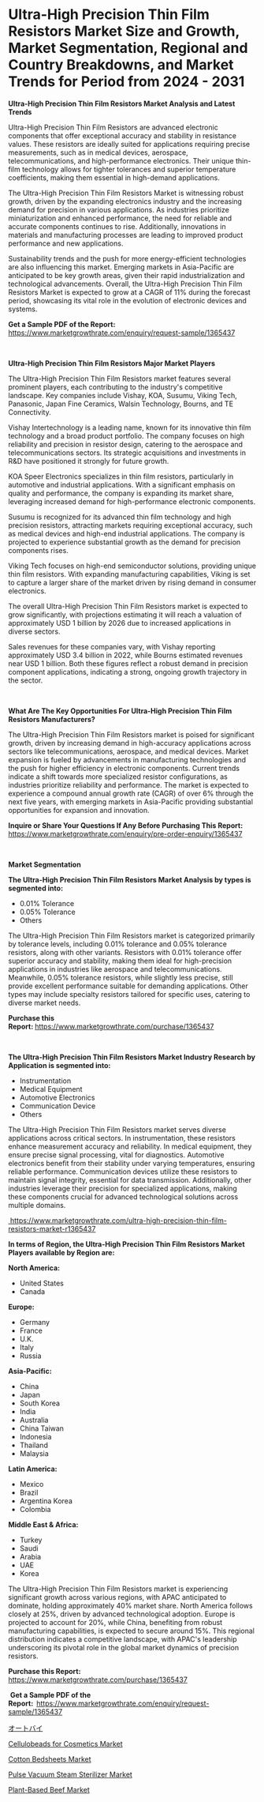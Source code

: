 <p><h1>Ultra-High Precision Thin Film Resistors Market Size and Growth, Market Segmentation, Regional and Country Breakdowns, and Market Trends for Period from 2024 -  2031</h1></p><p><strong>Ultra-High Precision Thin Film Resistors Market Analysis and Latest Trends</strong></p>
<p><p>Ultra-High Precision Thin Film Resistors are advanced electronic components that offer exceptional accuracy and stability in resistance values. These resistors are ideally suited for applications requiring precise measurements, such as in medical devices, aerospace, telecommunications, and high-performance electronics. Their unique thin-film technology allows for tighter tolerances and superior temperature coefficients, making them essential in high-demand applications.</p><p>The Ultra-High Precision Thin Film Resistors Market is witnessing robust growth, driven by the expanding electronics industry and the increasing demand for precision in various applications. As industries prioritize miniaturization and enhanced performance, the need for reliable and accurate components continues to rise. Additionally, innovations in materials and manufacturing processes are leading to improved product performance and new applications.</p><p>Sustainability trends and the push for more energy-efficient technologies are also influencing this market. Emerging markets in Asia-Pacific are anticipated to be key growth areas, given their rapid industrialization and technological advancements. Overall, the Ultra-High Precision Thin Film Resistors Market is expected to grow at a CAGR of 11% during the forecast period, showcasing its vital role in the evolution of electronic devices and systems.</p></p>
<p><strong>Get a Sample PDF of the Report:&nbsp;</strong> <a href="https://www.marketgrowthrate.com/enquiry/request-sample/1365437">https://www.marketgrowthrate.com/enquiry/request-sample/1365437</a></p>
<p>&nbsp;</p>
<p><strong>Ultra-High Precision Thin Film Resistors Major Market Players</strong></p>
<p><p>The Ultra-High Precision Thin Film Resistors market features several prominent players, each contributing to the industry's competitive landscape. Key companies include Vishay, KOA, Susumu, Viking Tech, Panasonic, Japan Fine Ceramics, Walsin Technology, Bourns, and TE Connectivity. </p><p>Vishay Intertechnology is a leading name, known for its innovative thin film technology and a broad product portfolio. The company focuses on high reliability and precision in resistor design, catering to the aerospace and telecommunications sectors. Its strategic acquisitions and investments in R&D have positioned it strongly for future growth.</p><p>KOA Speer Electronics specializes in thin film resistors, particularly in automotive and industrial applications. With a significant emphasis on quality and performance, the company is expanding its market share, leveraging increased demand for high-performance electronic components.</p><p>Susumu is recognized for its advanced thin film technology and high precision resistors, attracting markets requiring exceptional accuracy, such as medical devices and high-end industrial applications. The company is projected to experience substantial growth as the demand for precision components rises.</p><p>Viking Tech focuses on high-end semiconductor solutions, providing unique thin film resistors. With expanding manufacturing capabilities, Viking is set to capture a larger share of the market driven by rising demand in consumer electronics.</p><p>The overall Ultra-High Precision Thin Film Resistors market is expected to grow significantly, with projections estimating it will reach a valuation of approximately USD 1 billion by 2026 due to increased applications in diverse sectors.</p><p>Sales revenues for these companies vary, with Vishay reporting approximately USD 3.4 billion in 2022, while Bourns estimated revenues near USD 1 billion. Both these figures reflect a robust demand in precision component applications, indicating a strong, ongoing growth trajectory in the sector.</p></p>
<p>&nbsp;</p>
<p><strong>What Are The Key Opportunities For Ultra-High Precision Thin Film Resistors Manufacturers?</strong></p>
<p><p>The Ultra-High Precision Thin Film Resistors market is poised for significant growth, driven by increasing demand in high-accuracy applications across sectors like telecommunications, aerospace, and medical devices. Market expansion is fueled by advancements in manufacturing technologies and the push for higher efficiency in electronic components. Current trends indicate a shift towards more specialized resistor configurations, as industries prioritize reliability and performance. The market is expected to experience a compound annual growth rate (CAGR) of over 6% through the next five years, with emerging markets in Asia-Pacific providing substantial opportunities for expansion and innovation.</p></p>
<p><strong>Inquire or Share Your Questions If Any Before Purchasing This Report:</strong> <a href="https://www.marketgrowthrate.com/enquiry/pre-order-enquiry/1365437">https://www.marketgrowthrate.com/enquiry/pre-order-enquiry/1365437</a></p>
<p>&nbsp;</p>
<p><strong>Market Segmentation</strong></p>
<p><strong>The Ultra-High Precision Thin Film Resistors Market Analysis by types is segmented into:</strong></p>
<p><ul><li>0.01% Tolerance</li><li>0.05% Tolerance</li><li>Others</li></ul></p>
<p><p>The Ultra-High Precision Thin Film Resistors market is categorized primarily by tolerance levels, including 0.01% tolerance and 0.05% tolerance resistors, along with other variants. Resistors with 0.01% tolerance offer superior accuracy and stability, making them ideal for high-precision applications in industries like aerospace and telecommunications. Meanwhile, 0.05% tolerance resistors, while slightly less precise, still provide excellent performance suitable for demanding applications. Other types may include specialty resistors tailored for specific uses, catering to diverse market needs.</p></p>
<p><strong>Purchase this Report:&nbsp;</strong><a href="https://www.marketgrowthrate.com/purchase/1365437">https://www.marketgrowthrate.com/purchase/1365437</a></p>
<p>&nbsp;</p>
<p><strong>The Ultra-High Precision Thin Film Resistors Market Industry Research by Application is segmented into:</strong></p>
<p><ul><li>Instrumentation</li><li>Medical Equipment</li><li>Automotive Electronics</li><li>Communication Device</li><li>Others</li></ul></p>
<p><p>The Ultra-High Precision Thin Film Resistors market serves diverse applications across critical sectors. In instrumentation, these resistors enhance measurement accuracy and reliability. In medical equipment, they ensure precise signal processing, vital for diagnostics. Automotive electronics benefit from their stability under varying temperatures, ensuring reliable performance. Communication devices utilize these resistors to maintain signal integrity, essential for data transmission. Additionally, other industries leverage their precision for specialized applications, making these components crucial for advanced technological solutions across multiple domains.</p></p>
<p><a href="https://www.marketgrowthrate.com/ultra-high-precision-thin-film-resistors-market-r1365437">&nbsp;https://www.marketgrowthrate.com/ultra-high-precision-thin-film-resistors-market-r1365437</a></p>
<p><strong>In terms of Region, the Ultra-High Precision Thin Film Resistors Market Players available by Region are:</strong></p>
<p>
    <p> <strong> North America: </strong>
        <ul>
            <li>United States</li>
            <li>Canada</li>
        </ul>
        </p> 
    <p> <strong> Europe: </strong>
        <ul>
            <li>Germany</li>
            <li>France</li>
            <li>U.K.</li>
            <li>Italy</li>
            <li>Russia</li>
        </ul>
        </p> 
    <p> <strong> Asia-Pacific: </strong>
        <ul>
            <li>China</li>
            <li>Japan</li>
            <li>South Korea</li>
            <li>India</li>
            <li>Australia</li>
            <li>China Taiwan</li>
            <li>Indonesia</li>
            <li>Thailand</li>
            <li>Malaysia</li>
        </ul>
        </p> 
    <p> <strong> Latin America: </strong>
        <ul>
            <li>Mexico</li>
            <li>Brazil</li>
            <li>Argentina Korea</li>
            <li>Colombia</li>
        </ul>
        </p> 
    <p> <strong> Middle East & Africa: </strong>
        <ul>
            <li>Turkey</li>
            <li>Saudi</li>
            <li>Arabia</li>
            <li>UAE</li>
            <li>Korea</li>
        </ul>
    </p>
    </p>
<p><p>The Ultra-High Precision Thin Film Resistors market is experiencing significant growth across various regions, with APAC anticipated to dominate, holding approximately 40% market share. North America follows closely at 25%, driven by advanced technological adoption. Europe is projected to account for 20%, while China, benefiting from robust manufacturing capabilities, is expected to secure around 15%. This regional distribution indicates a competitive landscape, with APAC's leadership underscoring its pivotal role in the global market dynamics of precision resistors.</p></p>
<p><strong>Purchase this Report: </strong><a href="https://www.marketgrowthrate.com/purchase/1365437">https://www.marketgrowthrate.com/purchase/1365437</a></p>
<p>&nbsp;<strong>Get a Sample PDF of the Report:&nbsp;&nbsp;</strong><a href="https://www.marketgrowthrate.com/enquiry/request-sample/1365437">https://www.marketgrowthrate.com/enquiry/request-sample/1365437</a></p>
<p><strong></strong></p>
<p><p><a href="https://medium.com/@mandysw5k1a/%E3%82%B0%E3%83%AD%E3%83%BC%E3%83%90%E3%83%AB%E3%83%90%E3%82%A4%E3%82%AF%E5%B8%82%E5%A0%B4%E3%81%AE%E8%A6%8F%E6%A8%A1%E3%81%AF-%E5%B9%B4%E5%B9%B3%E5%9D%87%E6%88%90%E9%95%B7%E7%8E%87-cagr-13-9-%E3%81%A7%E6%88%90%E9%95%B7%E3%81%99%E3%82%8B%E3%81%A8%E4%BA%88%E6%B8%AC%E3%81%95%E3%82%8C%E3%81%A6%E3%81%8A%E3%82%8A-%E6%9C%AC%E3%83%AC%E3%83%9D%E3%83%BC%E3%83%88%E3%81%A7%E3%81%AF2024%E5%B9%B4%E3%81%8B%E3%82%892031%E5%B9%B4%E3%81%BE%E3%81%A7%E3%81%AE%E5%B8%82%E5%A0%B4%E3%81%AE%E6%88%90%E9%95%B7-%E3%83%88%E3%83%AC%E3%83%B3%E3%83%89-%E6%A9%9F%E4%BC%9A-%E4%BA%88%E6%B8%AC%E3%81%AB%E3%81%A4%E3%81%84%E3%81%A6%E5%8F%96%E3%82%8A%E4%B8%8A%E3%81%92%E3%81%A6%E3%81%84%E3%81%BE%E3%81%99-ddd1ceec1ea0?postPublishedType=repub">オートバイ</a></p><p><a href="https://issuu.com/reportprime-2/docs/cellulobeads-for-cosmetics-market-s_2fede0c394f44a">Cellulobeads for Cosmetics Market</a></p><p><a href="https://github.com/angelajermaine/Market-Research-Report-List-5/blob/main/cotton-bedsheets-market.md">Cotton Bedsheets Market</a></p><p><a href="https://www.linkedin.com/pulse/global-pulse-vacuum-steam-sterilizer-market-trends-forecasts-0irle?trackingId=kplUk3bRSW%2BjjpZ7S3w0ZA%3D%3D">Pulse Vacuum Steam Sterilizer Market</a></p><p><a href="https://github.com/NargisHussain432/Market-Research-Report-List-1/blob/main/plant-based-beef-market.md">Plant-Based Beef Market</a></p></p>